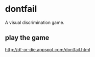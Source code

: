 # dontfail
A visual discrimination game.

## play the game
http://df-or-die.appspot.com/dontfail.html

